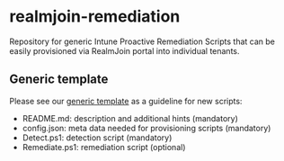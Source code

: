 # realmjoin-remediation
Repository for generic Intune Proactive Remediation Scripts that can be easily provisioned via RealmJoin portal into individual tenants.

## Generic template
Please see our [generic template](/template/detect-and-remediate) as a guideline for new scripts:
- README.md: description and additional hints (mandatory)
- config.json: meta data needed for provisioning scripts (mandatory)
- Detect.ps1: detection script (mandatory)
- Remediate.ps1: remediation script (optional)